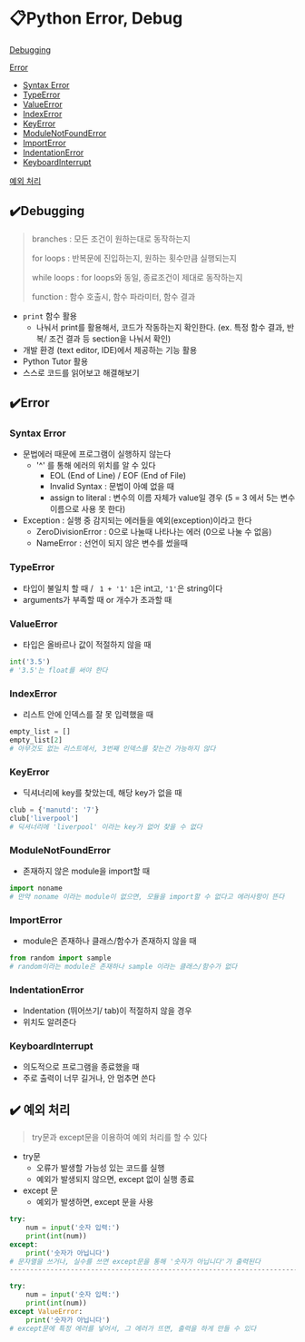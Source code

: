 # 📋Python Error, Debug

[Debugging](#%EF%B8%8F-debugging)

[Error](#%EF%B8%8F-error)

- [Syntax Error](#syntax-error)
- [TypeError](#typeerror)
- [ValueError](#valueerror)
- [IndexError](#indexerror)
- [KeyError](#keyerror)
- [ModuleNotFoundError](#modulenotfounderror)
- [ImportError](#importerror)
- [IndentationError](#indentationerror)
- [KeyboardInterrupt](#keyboardinterrupt)

[예외 처리](#%EF%B8%8F-예외-처리)



## ✔️Debugging

> branches : 모든 조건이 원하는대로 동작하는지
>
> for loops :  반복문에 진입하는지, 원하는 횟수만큼 실행되는지
>
> while loops : for loops와 동일, 종료조건이 제대로 동작하는지
>
> function : 함수 호출시, 함수 파라미터, 함수 결과

- `print` 함수 활용
  - 나눠서 print를 활용해서, 코드가 작동하는지 확인한다. (ex. 특정 함수 결과, 반복/ 조건 결과 등 section을 나눠서 확인)
- 개발 환경 (text editor, IDE)에서 제공하는 기능 활용
- Python Tutor 활용
- 스스로 코드를 읽어보고 해결해보기



## ✔️Error

### Syntax Error

- 문법에러 때문에 프로그램이 실행하지 않는다
  - '^' 를 통해 에러의 위치를 알 수 있다
    - EOL (End of Line) / EOF (End of File)
    - Invalid Syntax : 문법이 아예 없을 때
    - assign to literal : 변수의 이름 자체가 value일 경우 (5 = 3 에서 5는 변수 이름으로 사용 못 한다) 
- Exception : 실행 중 감지되는 에러들을 예외(exception)이라고 한다
  - ZeroDivisionError : 0으로 나눌때 나타나는 에러 (0으로 나눌 수 없음)
  - NameError : 선언이 되지 않은 변수를 썼을때



### TypeError

- 타입이 불일치 할 때  / ` 1 + '1'`   `1`은 int고, `'1'`은 string이다
- arguments가 부족할 때 or 개수가 초과할 때



### ValueError

- 타입은 올바르나 값이 적절하지 않을 때

```python
int('3.5')
# '3.5'는 float를 써야 한다
```



### IndexError

- 리스트 안에 인덱스를 잘 못 입력했을 때

```python
empty_list = []
empty_list[2]
# 아무것도 없는 리스트에서, 3번째 인덱스를 찾는건 가능하지 않다
```



### KeyError

- 딕셔너리에 key를 찾았는데, 해당 key가 없을 때

```python
club = {'manutd': '7'}
club['liverpool']
# 딕셔너리에 'liverpool' 이라는 key가 없어 찾을 수 없다
```



### ModuleNotFoundError

- 존재하지 않은 module을 import할 때

```python
import noname
# 만약 noname 이라는 module이 없으면, 모듈을 import할 수 없다고 에러사항이 뜬다
```



### ImportError

- module은 존재하나 클래스/함수가 존재하지 않을 때

```python
from random import sample
# random이라는 module은 존재하나 sample 이라는 클래스/함수가 없다
```



### IndentationError

- Indentation (뛰어쓰기/ tab)이 적절하지 않을 경우
- 위치도 알려준다



### KeyboardInterrupt

- 의도적으로 프로그램을 종료했을 때
- 주로 출력이 너무 길거나, 안 멈추면 쓴다





## ✔️ 예외 처리

> try문과 except문을 이용하여 예외 처리를 할 수 있다

- try문
  - 오류가 발생할 가능성 있는 코드를 실행
  - 예외가 발생되지 않으면, except 없이 실행 종료
- except 문
  - 예외가 발생하면, except 문을 사용

```python
try:
    num = input('숫자 입력:')
    print(int(num))
except:
    print('숫자가 아닙니다') 
# 문자열을 쓰거나, 실수를 쓰면 except문을 통해 '숫자가 아닙니다'가 출력된다
---------------------------------------------------------------------------------

try:
    num = input('숫자 입력:')
    print(int(num))
except ValueError:			
    print('숫자가 아닙니다') 
# except문에 특정 에러를 넣어서, 그 에러가 뜨면, 출력을 하게 만들 수 있다
```

